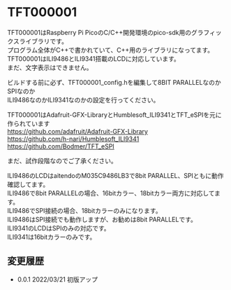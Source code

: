 # TFT000001

TFT000001はRaspberry Pi PicoのC/C++開発環境のpico-sdk用のグラフィックスライブラリです。  
プログラム全体がC++で書かれていて、C++用のライブラリになってます。  
TFT000001はILI9486とILI9341搭載のLCDに対応しています。  
まだ、文字表示はできません。  

ビルドする前に必ず、TFT000001_config.hを編集して8BIT PARALLELなのかSPIなのか  
ILI9486なのかILI9341なのかの設定を行ってください。  

TFT000001はAdafruit-GFX-LibraryとHumblesoft_ILI9341とTFT_eSPIを元に作られています  
    <https://github.com/adafruit/Adafruit-GFX-Library>  
    <https://github.com/h-nari/Humblesoft_ILI9341>  
    <https://github.com/Bodmer/TFT_eSPI>  

まだ、試作段階なのでご了承ください。

ILI9486のLCDはaitendoのM035C9486LB3で8bit PARALLEL、SPIともに動作確認してます。  
ILI9486で8bit PARALLELの場合、16bitカラー、18bitカラー両方に対応してます。  
ILI9486でSPI接続の場合、18bitカラーのみになります。  
ILI9486はSPI接続でも動作しますが、お勧めは8bit PARALLELです。  
ILI9341のLCDはSPIのみの対応です。  
ILI9341は16bitカラーのみです。  

## 変更履歴
* 0.0.1          2022/03/21 初版アップ  
